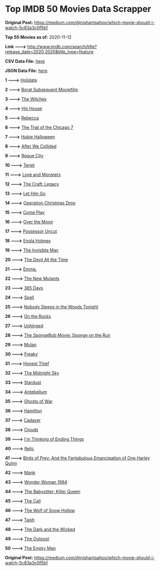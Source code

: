 # Top IMDB 50 Movies Data Scrapper

**Original Post:** https://medium.com/@nishantsahoo/which-movie-should-i-watch-5c83a3c0f5b1

**Top 50 Movies as of:** 2020-11-12

**Link --->** http://www.imdb.com/search/title?release_date=2020,2020&title_type=feature

**CSV Data File:** [here](/Data/data.csv)

**JSON Data File:** [here](/Data/data.json)

**1 --->** [Holidate](https://www.imdb.com/title/tt9866072/?ref_=adv_li_tt)

**2 --->** [Borat Subsequent Moviefilm](https://www.imdb.com/title/tt13143964/?ref_=adv_li_tt)

**3 --->** [The Witches](https://www.imdb.com/title/tt0805647/?ref_=adv_li_tt)

**4 --->** [His House](https://www.imdb.com/title/tt8508734/?ref_=adv_li_tt)

**5 --->** [Rebecca](https://www.imdb.com/title/tt2235695/?ref_=adv_li_tt)

**6 --->** [The Trial of the Chicago 7](https://www.imdb.com/title/tt1070874/?ref_=adv_li_tt)

**7 --->** [Hubie Halloween](https://www.imdb.com/title/tt10682266/?ref_=adv_li_tt)

**8 --->** [After We Collided](https://www.imdb.com/title/tt10362466/?ref_=adv_li_tt)

**9 --->** [Rogue City](https://www.imdb.com/title/tt10127684/?ref_=adv_li_tt)

**10 --->** [Tenet](https://www.imdb.com/title/tt6723592/?ref_=adv_li_tt)

**11 --->** [Love and Monsters](https://www.imdb.com/title/tt2222042/?ref_=adv_li_tt)

**12 --->** [The Craft: Legacy](https://www.imdb.com/title/tt4685762/?ref_=adv_li_tt)

**13 --->** [Let Him Go](https://www.imdb.com/title/tt9340860/?ref_=adv_li_tt)

**14 --->** [Operation Christmas Drop](https://www.imdb.com/title/tt13236566/?ref_=adv_li_tt)

**15 --->** [Come Play](https://www.imdb.com/title/tt8004664/?ref_=adv_li_tt)

**16 --->** [Over the Moon](https://www.imdb.com/title/tt7488208/?ref_=adv_li_tt)

**17 --->** [Possessor Uncut](https://www.imdb.com/title/tt5918982/?ref_=adv_li_tt)

**18 --->** [Enola Holmes](https://www.imdb.com/title/tt7846844/?ref_=adv_li_tt)

**19 --->** [The Invisible Man](https://www.imdb.com/title/tt1051906/?ref_=adv_li_tt)

**20 --->** [The Devil All the Time](https://www.imdb.com/title/tt7395114/?ref_=adv_li_tt)

**21 --->** [Emma.](https://www.imdb.com/title/tt9214832/?ref_=adv_li_tt)

**22 --->** [The New Mutants](https://www.imdb.com/title/tt4682266/?ref_=adv_li_tt)

**23 --->** [365 Days](https://www.imdb.com/title/tt10886166/?ref_=adv_li_tt)

**24 --->** [Spell](https://www.imdb.com/title/tt10736580/?ref_=adv_li_tt)

**25 --->** [Nobody Sleeps in the Woods Tonight](https://www.imdb.com/title/tt11240506/?ref_=adv_li_tt)

**26 --->** [On the Rocks](https://www.imdb.com/title/tt9606374/?ref_=adv_li_tt)

**27 --->** [Unhinged](https://www.imdb.com/title/tt10059518/?ref_=adv_li_tt)

**28 --->** [The SpongeBob Movie: Sponge on the Run](https://www.imdb.com/title/tt4823776/?ref_=adv_li_tt)

**29 --->** [Mulan](https://www.imdb.com/title/tt4566758/?ref_=adv_li_tt)

**30 --->** [Freaky](https://www.imdb.com/title/tt10919380/?ref_=adv_li_tt)

**31 --->** [Honest Thief](https://www.imdb.com/title/tt1838556/?ref_=adv_li_tt)

**32 --->** [The Midnight Sky](https://www.imdb.com/title/tt10539608/?ref_=adv_li_tt)

**33 --->** [Stardust](https://www.imdb.com/title/tt9694312/?ref_=adv_li_tt)

**34 --->** [Antebellum](https://www.imdb.com/title/tt10065694/?ref_=adv_li_tt)

**35 --->** [Ghosts of War](https://www.imdb.com/title/tt6508228/?ref_=adv_li_tt)

**36 --->** [Hamilton](https://www.imdb.com/title/tt8503618/?ref_=adv_li_tt)

**37 --->** [Cadaver](https://www.imdb.com/title/tt11284280/?ref_=adv_li_tt)

**38 --->** [Clouds](https://www.imdb.com/title/tt6473066/?ref_=adv_li_tt)

**39 --->** [I'm Thinking of Ending Things](https://www.imdb.com/title/tt7939766/?ref_=adv_li_tt)

**40 --->** [Relic](https://www.imdb.com/title/tt9072352/?ref_=adv_li_tt)

**41 --->** [Birds of Prey: And the Fantabulous Emancipation of One Harley Quinn](https://www.imdb.com/title/tt7713068/?ref_=adv_li_tt)

**42 --->** [Mank](https://www.imdb.com/title/tt10618286/?ref_=adv_li_tt)

**43 --->** [Wonder Woman 1984](https://www.imdb.com/title/tt7126948/?ref_=adv_li_tt)

**44 --->** [The Babysitter: Killer Queen](https://www.imdb.com/title/tt11024272/?ref_=adv_li_tt)

**45 --->** [The Call](https://www.imdb.com/title/tt12971924/?ref_=adv_li_tt)

**46 --->** [The Wolf of Snow Hollow](https://www.imdb.com/title/tt11140488/?ref_=adv_li_tt)

**47 --->** [Taish](https://www.imdb.com/title/tt10840884/?ref_=adv_li_tt)

**48 --->** [The Dark and the Wicked](https://www.imdb.com/title/tt10229558/?ref_=adv_li_tt)

**49 --->** [The Outpost](https://www.imdb.com/title/tt3833480/?ref_=adv_li_tt)

**50 --->** [The Empty Man](https://www.imdb.com/title/tt5867314/?ref_=adv_li_tt)

**Original Post:** https://medium.com/@nishantsahoo/which-movie-should-i-watch-5c83a3c0f5b1
